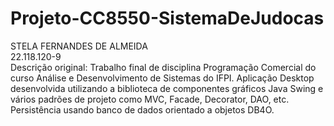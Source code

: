 # Projeto-CC8550-SistemaDeJudocas
STELA FERNANDES DE ALMEIDA<br>
22.118.120-9<br>
Descrição original: Trabalho final de disciplina Programação Comercial do curso Análise e Desenvolvimento de Sistemas do  IFPI. Aplicação Desktop desenvolvida utilizando a biblioteca de componentes gráficos Java Swing e vários padrões de projeto como MVC, Facade, Decorator, DAO, etc. Persistência usando banco de dados orientado a objetos DB4O.
